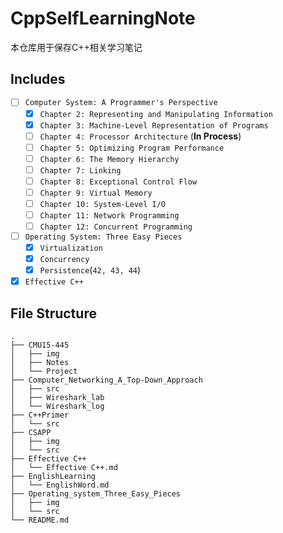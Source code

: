 # CppSelfLearningNote

本仓库用于保存C++相关学习笔记

## Includes

* [ ] `Computer System: A Programmer's Perspective`
  * [x] `Chapter 2: Representing and Manipulating Information`
  * [x] `Chapter 3: Machine-Level Representation of Programs`
  * [ ] `Chapter 4: Processor Architecture` (**In Process**)
  * [ ] `Chapter 5: Optimizing Program Performance`
  * [ ] `Chapter 6: The Memory Hierarchy`
  * [ ] `Chapter 7: Linking`
  * [ ] `Chapter 8: Exceptional Control Flow`
  * [ ] `Chapter 9: Virtual Memory`
  * [ ] `Chapter 10: System-Level I/O`
  * [ ] `Chapter 11: Network Programming`
  * [ ] `Chapter 12: Concurrent Programming`

* [ ] `Operating System: Three Easy Pieces`
  * [x] `Virtualization`
  * [x] `Concurrency`
  * [x] `Persistence`(`42, 43, 44`)

* [x] `Effective C++`

## File Structure

```
.
├── CMU15-445
│   ├── img
│   ├── Notes
│   └── Project
├── Computer_Networking_A_Top-Down_Approach
│   ├── src
│   ├── Wireshark_lab
│   └── Wireshark_log
├── C++Primer
│   └── src
├── CSAPP
│   ├── img
│   └── src
├── Effective C++
│   └── Effective C++.md
├── EnglishLearning
│   └── EnglishWord.md
├── Operating_system_Three_Easy_Pieces
│   ├── img
│   └── src
└── README.md
```